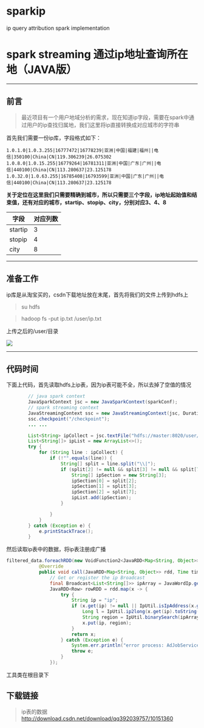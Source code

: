 # sparkip
ip query attribution spark implementation

# spark streaming 通过ip地址查询所在地（JAVA版）


-------------------

## 前言




>最近项目有一个用户地域分析的需求，现在知道ip字段，需要在spark中通过用户的ip查找归属地，我们这里将ip直接转换成对应城市的字符串

首先我们需要一份ip库，字段格式如下：

`1.0.1.0|1.0.3.255|16777472|16778239|亚洲|中国|福建|福州||电信|350100|China|CN|119.306239|26.075302
1.0.8.0|1.0.15.255|16779264|16781311|亚洲|中国|广东|广州||电信|440100|China|CN|113.280637|23.125178
1.0.32.0|1.0.63.255|16785408|16793599|亚洲|中国|广东|广州||电信|440100|China|CN|113.280637|23.125178`


**关于定位在这里我们只需要精确到城市，所以只需要三个字段，ip地址起始值和结束值，还有对应的城市，startip、stopip、city，分别对应3、4、8**

字段| 对应列数
-------- | ---
startip| 3
stopip| 4
city     | 8


----------


## 准备工作

ip库是从淘宝买的，csdn下载地址放在末尾，首先将我们的文件上传到hdfs上
> su hdfs

> hadoop fs -put ip.txt /user/ip.txt


上传之后的/user/目录


![](http://img.blog.csdn.net/20171207153804197?watermark/2/text/aHR0cDovL2Jsb2cuY3Nkbi5uZXQvcXEzOTIwMzk3NTc=/font/5a6L5L2T/fontsize/400/fill/I0JBQkFCMA==/dissolve/70/gravity/SouthEast)


----------


## 代码时间

下面上代码，首先读取hdfs上ip表，因为ip表可能不全，所以去掉了空值的情况
```java
        // java spark context
        JavaSparkContext jsc = new JavaSparkContext(sparkConf);
        // spark streaming context
        JavaStreamingContext ssc = new JavaStreamingContext(jsc, Durations.milliseconds(4000));
        ssc.checkpoint("/checkpoint");
        ... ...

        List<String> ipCollect = jsc.textFile("hdfs://master:8020/user/ip.txt").collect();
        List<String[]> ipList = new ArrayList<>();
        try {
            for (String line : ipCollect) {
                if (!"".equals(line)) {
                    String[] split = line.split("\\|");
                    if (split[2] != null && split[3] != null && split[7] != null) {
                        String[] ipSection = new String[3];
                        ipSection[0] = split[2];
                        ipSection[1] = split[3];
                        ipSection[2] = split[7];
                        ipList.add(ipSection);
                    }

                }
            }
        } catch (Exception e) {
            e.printStackTrace();
        }
```
然后读取ip表中的数据，将ip表注册成广播

```java
filtered_data.foreachRDD(new VoidFunction2<JavaRDD<Map<String, Object>>, Time>() {
            @Override
            public void call(JavaRDD<Map<String, Object>> rdd, Time time) throws Exception {
                // Get or register the ip Broadcast
                final Broadcast<List<String[]>> ipArray = JavaWordIp.getInstance(new JavaSparkContext(rdd.context()), ipList);
                JavaRDD<Row> rowRDD = rdd.map(x -> {
                    try {
                        String ip = "ip";
                        if (x.get(ip) != null || IpUtil.isIpAddress(x.get(ip).toString())) {
                            Long l = IpUtil.ip2long(x.get(ip).toString());
                            String region = IpUtil.binarySearch(ipArray.value(), l);
                            x.put(ip, region);
                        }
                        return x;
                    } catch (Exception e) {
                        System.err.println("error process: AdJobService ipJavaRDD" + e.getMessage());
                        throw e;
                    }
                });
```
工具类在根目录下

## 下载链接
>ip表的数据
http://download.csdn.net/download/qq392039757/10151360



